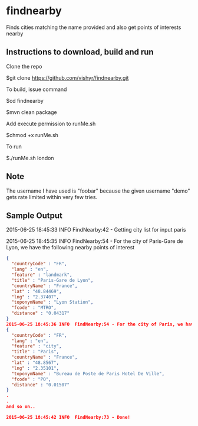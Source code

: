 # findnearby
Finds cities matching the name provided and also get points of interests nearby

Instructions to download, build and run
------------
Clone the repo

$git clone https://github.com/vishyr/findnearby.git

To build, issue command

$cd findnearby

$mvn clean package

Add execute permission to runMe.sh

$chmod +x runMe.sh

To run 

$./runMe.sh london

Note
----
The username I have used is "foobar" because the given username "demo" gets rate limited within very few tries.

Sample Output
-------------
2015-06-25 18:45:33 INFO  FindNearby:42 - Getting city list for input paris

2015-06-25 18:45:35 INFO  FindNearby:54 - For the city of Paris-Gare de Lyon, we have the following nearby points of interest

```json
{
  "countryCode" : "FR",
  "lang" : "en",
  "feature" : "landmark",
  "title" : "Paris-Gare de Lyon",
  "countryName" : "France",
  "lat" : "48.84469",
  "lng" : "2.37407",
  "toponymName" : "Lyon Station",
  "fcode" : "MTRO",
  "distance" : "0.04317"
}
2015-06-25 18:45:36 INFO  FindNearby:54 - For the city of Paris, we have the following nearby points of interest
{
  "countryCode" : "FR",
  "lang" : "en",
  "feature" : "city",
  "title" : "Paris",
  "countryName" : "France",
  "lat" : "48.8567",
  "lng" : "2.35101",
  "toponymName" : "Bureau de Poste de Paris Hotel De Ville",
  "fcode" : "PO",
  "distance" : "0.01507"
}
.
.
and so on..

2015-06-25 18:45:42 INFO  FindNearby:73 - Done!
```
